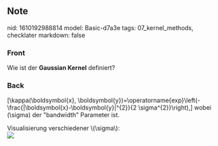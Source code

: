 ## Note
nid: 1610192988814
model: Basic-d7a3e
tags: 07_kernel_methods, checklater
markdown: false

### Front
Wie ist der <b>Gaussian Kernel</b> definiert?

### Back
\[\kappa(\boldsymbol{x},
\boldsymbol{y})=\operatorname{exp}\left(-\frac{\|\boldsymbol{x}-\boldsymbol{y}\|^{2}}{2
\sigma^{2}}\right),\] wobei \(\sigma\) der "bandwidth" Parameter
ist.
<div>
  Visualisierung verschiedener \(\sigma\):
</div>
<div><img src=
paste-f06366296c0279ade3fd9fc59d4ad9a419d17c28.jpg></div>

